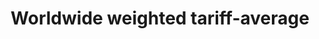 ---
comments_and_limitations: Under review.
data_non_statistical: true
goal_meta_link: http://unstats.un.org/sdgs/files/metadata-compilation/Metadata-Goal-17.pdf
graph_title: Worldwide weighted tariff-average
graph_type: null
has_metadata: true
indicator: 17.10.1
indicator_definition: Worldwide weighted tariff-average is an indicator that provides
  the value of custom duties levied by every importing country from all their trading
  partners. The unit of measurement will be in % terms. All calculations are based
  on official data. However, in order to include all tariffs into the calculation,
  some rates which are not expressed in ad valorem form (e.g., specific duties) are
  converted in ad valorem equivalents (i.e. in per cent of the import value), The
  conversion is made at the tariff line level for each importer by using the unit
  value method. Import unit values are calculated from import values and quantities.
  Only a limited number of non-ad valorem tariff rates (i.e. technical duties) cannot
  be provided with ad valorem equivalents (AVE) and are excluded from the calculation.
  This methodology also allows for cross-country comparisons.
indicator_name: Worldwide weighted tariff-average
indicator_sort_order: 17-10-01
indicator_variable: null
layout: indicator
national_geographical_coverage: United States
permalink: /17-10-1/
published: true
rationale_interpretation: The average level of customs tariff rates applied worldwide
  can be used as an indicator of the degree of success achieved by multilateral negotiations.
reporting_status: notstarted
sdg_goal: 17
source_active_1: true
source_notes_1: null
source_title_1: null
target: Promote a universal, rules-based, open, non-discriminatory and equitable multilateral
  trading system under the World Trade Organization, including through the conclusion
  of negotiations under its Doha Development Agenda.
target_id: '17.1'
title: Worldwide weighted tariff-average
un_custodial_agency: WTO, ITC, UNCTAD
un_designated_tier: '1'
variable_description: null
variable_notes: null
---
